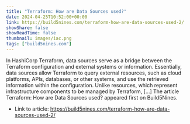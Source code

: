 ```yaml
---
title: "Terraform: How are Data Sources used?"
date: 2024-04-25T10:52:00+00:00
link: https://build5nines.com/terraform-how-are-data-sources-used-2/
showShare: false
showReadTime: false
thumbnail: images/iac.png
tags: ["build5nines.com"]
---
```

In HashiCorp Terraform, data sources serve as a bridge between the Terraform configuration and external systems or information. Essentially, data sources allow Terraform to query external resources, such as cloud platforms, APIs, databases, or other systems, and use the retrieved information within the configuration. Unlike resources, which represent infrastructure components to be managed by Terraform, […]
The article Terraform: How are Data Sources used? appeared first on Build5Nines.

- Link to article: https://build5nines.com/terraform-how-are-data-sources-used-2/